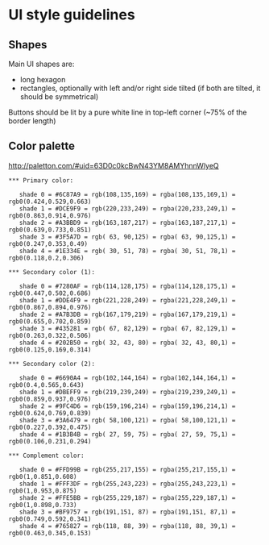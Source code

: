 # UI style guidelines

## Shapes

Main UI shapes are:

* long hexagon
* rectangles, optionally with left and/or right side tilted (if both are tilted, it should be symmetrical)

Buttons should be lit by a pure white line in top-left corner (~75% of the border length)

## Color palette

http://paletton.com/#uid=63D0c0kcBwN43YM8AMYhnnWlyeQ


```
*** Primary color:

   shade 0 = #6C87A9 = rgb(108,135,169) = rgba(108,135,169,1) = rgb0(0.424,0.529,0.663)
   shade 1 = #DCE9F9 = rgb(220,233,249) = rgba(220,233,249,1) = rgb0(0.863,0.914,0.976)
   shade 2 = #A3BBD9 = rgb(163,187,217) = rgba(163,187,217,1) = rgb0(0.639,0.733,0.851)
   shade 3 = #3F5A7D = rgb( 63, 90,125) = rgba( 63, 90,125,1) = rgb0(0.247,0.353,0.49)
   shade 4 = #1E334E = rgb( 30, 51, 78) = rgba( 30, 51, 78,1) = rgb0(0.118,0.2,0.306)

*** Secondary color (1):

   shade 0 = #7280AF = rgb(114,128,175) = rgba(114,128,175,1) = rgb0(0.447,0.502,0.686)
   shade 1 = #DDE4F9 = rgb(221,228,249) = rgba(221,228,249,1) = rgb0(0.867,0.894,0.976)
   shade 2 = #A7B3DB = rgb(167,179,219) = rgba(167,179,219,1) = rgb0(0.655,0.702,0.859)
   shade 3 = #435281 = rgb( 67, 82,129) = rgba( 67, 82,129,1) = rgb0(0.263,0.322,0.506)
   shade 4 = #202B50 = rgb( 32, 43, 80) = rgba( 32, 43, 80,1) = rgb0(0.125,0.169,0.314)

*** Secondary color (2):

   shade 0 = #6690A4 = rgb(102,144,164) = rgba(102,144,164,1) = rgb0(0.4,0.565,0.643)
   shade 1 = #DBEFF9 = rgb(219,239,249) = rgba(219,239,249,1) = rgb0(0.859,0.937,0.976)
   shade 2 = #9FC4D6 = rgb(159,196,214) = rgba(159,196,214,1) = rgb0(0.624,0.769,0.839)
   shade 3 = #3A6479 = rgb( 58,100,121) = rgba( 58,100,121,1) = rgb0(0.227,0.392,0.475)
   shade 4 = #1B3B4B = rgb( 27, 59, 75) = rgba( 27, 59, 75,1) = rgb0(0.106,0.231,0.294)

*** Complement color:

   shade 0 = #FFD99B = rgb(255,217,155) = rgba(255,217,155,1) = rgb0(1,0.851,0.608)
   shade 1 = #FFF3DF = rgb(255,243,223) = rgba(255,243,223,1) = rgb0(1,0.953,0.875)
   shade 2 = #FFE5BB = rgb(255,229,187) = rgba(255,229,187,1) = rgb0(1,0.898,0.733)
   shade 3 = #BF9757 = rgb(191,151, 87) = rgba(191,151, 87,1) = rgb0(0.749,0.592,0.341)
   shade 4 = #765827 = rgb(118, 88, 39) = rgba(118, 88, 39,1) = rgb0(0.463,0.345,0.153)
```



